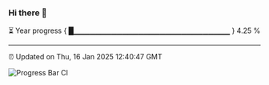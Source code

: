 ### Hi there 👋

⏳ Year progress { █▁▁▁▁▁▁▁▁▁▁▁▁▁▁▁▁▁▁▁▁▁▁▁▁▁▁▁▁▁ } 4.25 %

---

⏰ Updated on Thu, 16 Jan 2025 12:40:47 GMT

![Progress Bar CI](https://github.com/ZhaoGui/ZhaoGui/workflows/Progress%20Bar%20CI/badge.svg)
